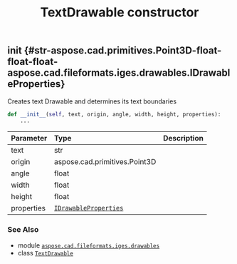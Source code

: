 ﻿---
title: TextDrawable constructor
second_title: Aspose.CAD for Python via .NET API References
description: 
type: docs
weight: 10
url: /python-net/aspose.cad.fileformats.iges.drawables/textdrawable/__init__/
is_root: false
---

## __init__ {#str-aspose.cad.primitives.Point3D-float-float-float-aspose.cad.fileformats.iges.drawables.IDrawableProperties}

Creates text Drawable and determines its text boundaries



```python
def __init__(self, text, origin, angle, width, height, properties):
    ...
```


| Parameter | Type | Description |
| :- | :- | :- |
| text | str |  |
| origin | aspose.cad.primitives.Point3D |  |
| angle | float |  |
| width | float |  |
| height | float |  |
| properties | [`IDrawableProperties`](/cad/python-net/aspose.cad.fileformats.iges.drawables/idrawableproperties) |  |



### See Also
* module [`aspose.cad.fileformats.iges.drawables`](../../)
* class [`TextDrawable`](/cad/python-net/aspose.cad.fileformats.iges.drawables/textdrawable)
